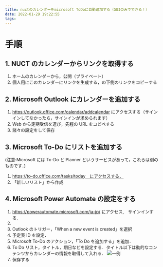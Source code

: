 ```yaml
---
title: nuctのカレンダーをmicrosoft ToDoに自動追加する（GUIのみでできる！）
date: 2022-01-29 19:22:55
tags:
---
```


# 手順

## 1. NUCT のカレンダーからリンクを取得する

1. ホームのカレンダーから，公開（プライベート）
2. 個人用にこのカレンダーにリンクを生成する，の下側のリンクをコピーする
<!-- more -->

## 2. Microsoft Outlook にカレンダーを追加する

1. https://outlook.office.com/calendar/addcalendar にアクセスする（サインインしてなかったら，サインインが求められます）
2. Web から定期受信を選び，先程の URL をコピペする
3. 諸々の設定をして保存

## 3. Microsoft To-Do にリストを追加する

(注意:Microsoft には To-Do と Planner というサービスがあって，これらは別のものです．)

1. https://to-do.office.com/tasks/today　にアクセスする．
2. 「新しいリスト」から作成

## 4. Microsoft Power Automate の設定をする

1. https://powerautomate.microsoft.com/ja-jp/ にアクセス,　サインインする．
2.
3. Outlook のトリガー，「When a new event is created」を選択
4. 予定表 ID を設定．
5. Microsoft To-Do のアクション，「To Do を追加する」を追加．
6. To Do リスト，タイトル，期日などを設定する．タイトル以下は動的なコンテンツからカレンダーの情報を取得して入れる．
   ![一例](/img/automate1.png)
7. 保存する
